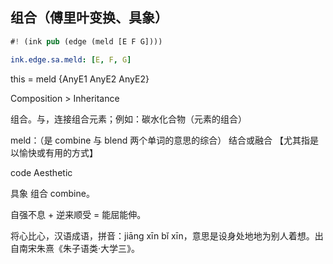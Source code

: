 ## 组合（傅里叶变换、具象）

```rs
#! (ink pub (edge (meld [E F G])))
```

```yaml
ink.edge.sa.meld: [E, F, G]
```

this = meld {AnyE1 AnyE2 AnyE2}


Composition > Inheritance

组合。与，连接组合元素；例如：碳水化合物（元素的组合）

meld：（是 combine 与 blend 两个单词的意思的综合） 结合或融合 【尤其指是以愉快或有用的方式】

code Aesthetic


具象 组合 combine。

自强不息 + 逆来顺受 = 能屈能伸。

将心比心，汉语成语，拼音：jiāng xīn bǐ xīn，意思是设身处地地为别人着想。出自南宋朱熹《朱子语类·大学三》。
